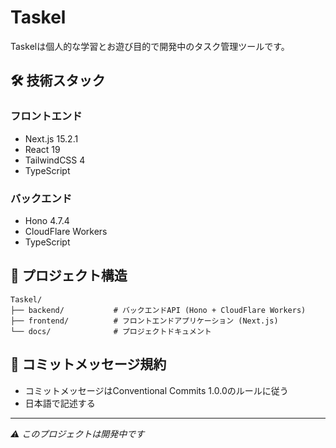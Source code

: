 # Taskel

Taskelは個人的な学習とお遊び目的で開発中のタスク管理ツールです。

## 🛠️ 技術スタック

### フロントエンド
- Next.js 15.2.1
- React 19
- TailwindCSS 4
- TypeScript

### バックエンド
- Hono 4.7.4
- CloudFlare Workers
- TypeScript

## 📂 プロジェクト構造

```
Taskel/
├── backend/           # バックエンドAPI (Hono + CloudFlare Workers)
├── frontend/          # フロントエンドアプリケーション (Next.js)
└── docs/              # プロジェクトドキュメント
```

## 📝 コミットメッセージ規約

- コミットメッセージはConventional Commits 1.0.0のルールに従う
- 日本語で記述する

---

*⚠️ このプロジェクトは開発中です*